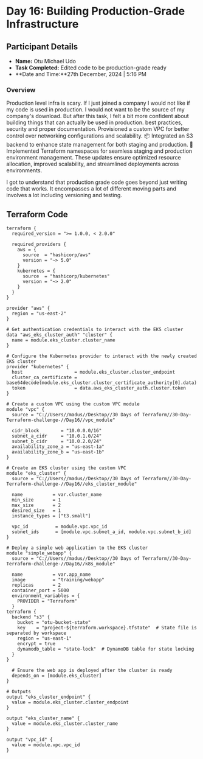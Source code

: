 # Day 16: Building Production-Grade Infrastructure

## Participant Details

- **Name:** Otu Michael Udo
- **Task Completed:** Edited code to be production-grade ready
- **Date and Time:**27th December, 2024 | 5:16 PM

### Overview
Production level infra is scary. If I just joined a company I would not like if my code is used in production. I would not want to be the source of my company's download. But after this task, I felt a bit more confident about building things that can actually be used in production. best practices, security and proper documentation.
Provisioned a custom VPC for better control over networking configurations and scalability.
📦 Integrated an S3 backend to enhance state management for both staging and production.
🎯 Implemented Terraform namespaces for seamless staging and production environment management.
These updates ensure optimized resource allocation, improved scalability, and streamlined deployments across environments.

I got to understand that production grade code goes beyond just writing code that works. It encompasses a lot of different moving parts and involves a lot including versioning and testing.

## Terraform Code 
```hcl
terraform {
  required_version = ">= 1.0.0, < 2.0.0"

  required_providers {
    aws = {
      source  = "hashicorp/aws"
      version = "~> 5.0"
    }
    kubernetes = {
      source  = "hashicorp/kubernetes"
      version = "~> 2.0"
    }
  }
}

provider "aws" {
  region = "us-east-2"
}

# Get authentication credentials to interact with the EKS cluster
data "aws_eks_cluster_auth" "cluster" {
  name = module.eks_cluster.cluster_name
}

# Configure the Kubernetes provider to interact with the newly created EKS cluster
provider "kubernetes" {
  host                   = module.eks_cluster.cluster_endpoint
  cluster_ca_certificate = base64decode(module.eks_cluster.cluster_certificate_authority[0].data)
  token                  = data.aws_eks_cluster_auth.cluster.token
}

# Create a custom VPC using the custom VPC module
module "vpc" {
  source = "C://Users//madus//Desktop//30 Days of Terraform//30-Day-Terraform-challenge-//Day16//vpc_module" 

  cidr_block        = "10.0.0.0/16"
  subnet_a_cidr     = "10.0.1.0/24"
  subnet_b_cidr     = "10.0.2.0/24"
  availability_zone_a = "us-east-1a"
  availability_zone_b = "us-east-1b"
}

# Create an EKS cluster using the custom VPC
module "eks_cluster" {
  source = "C://Users//madus//Desktop//30 Days of Terraform//30-Day-Terraform-challenge-//Day16//eks_cluster_module"

  name           = var.cluster_name
  min_size       = 1
  max_size       = 2
  desired_size   = 1
  instance_types = ["t3.small"]

  vpc_id          = module.vpc.vpc_id
  subnet_ids      = [module.vpc.subnet_a_id, module.vpc.subnet_b_id]
}

# Deploy a simple web application to the EKS cluster
module "simple_webapp" {
  source = "C://Users//madus//Desktop//30 Days of Terraform//30-Day-Terraform-challenge-//Day16//k8s_module"

  name           = var.app_name
  image          = "training/webapp"
  replicas       = 2
  container_port = 5000
  environment_variables = {
    PROVIDER = "Terraform"
  }
terraform {
  backend "s3" {
    bucket = "otu-bucket-state"
    key    = "project-${terraform.workspace}.tfstate"  # State file is separated by workspace
    region = "us-east-1"
    encrypt = true
    dynamodb_table = "state-lock"  # DynamoDB table for state locking
  }
}

  # Ensure the web app is deployed after the cluster is ready
  depends_on = [module.eks_cluster]
}

# Outputs
output "eks_cluster_endpoint" {
  value = module.eks_cluster.cluster_endpoint
}

output "eks_cluster_name" {
  value = module.eks_cluster.cluster_name
}

output "vpc_id" {
  value = module.vpc.vpc_id
}

```



```